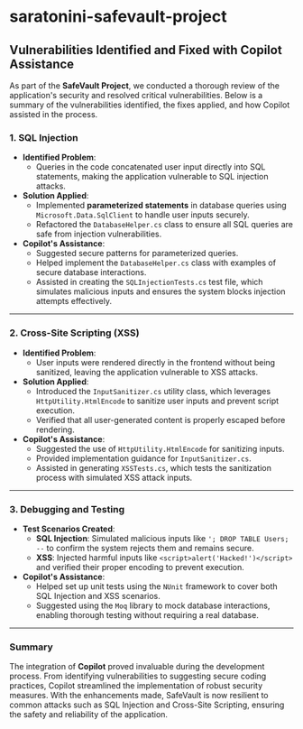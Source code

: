 # saratonini-safevault-project

## Vulnerabilities Identified and Fixed with Copilot Assistance

As part of the **SafeVault Project**, we conducted a thorough review of the application's security and resolved critical vulnerabilities. Below is a summary of the vulnerabilities identified, the fixes applied, and how Copilot assisted in the process.

### **1. SQL Injection**
- **Identified Problem**: 
  - Queries in the code concatenated user input directly into SQL statements, making the application vulnerable to SQL injection attacks.
- **Solution Applied**:
  - Implemented **parameterized statements** in database queries using `Microsoft.Data.SqlClient` to handle user inputs securely.
  - Refactored the `DatabaseHelper.cs` class to ensure all SQL queries are safe from injection vulnerabilities.
- **Copilot's Assistance**:
  - Suggested secure patterns for parameterized queries.
  - Helped implement the `DatabaseHelper.cs` class with examples of secure database interactions.
  - Assisted in creating the `SQLInjectionTests.cs` test file, which simulates malicious inputs and ensures the system blocks injection attempts effectively.

---

### **2. Cross-Site Scripting (XSS)**
- **Identified Problem**:
  - User inputs were rendered directly in the frontend without being sanitized, leaving the application vulnerable to XSS attacks.
- **Solution Applied**:
  - Introduced the `InputSanitizer.cs` utility class, which leverages `HttpUtility.HtmlEncode` to sanitize user inputs and prevent script execution.
  - Verified that all user-generated content is properly escaped before rendering.
- **Copilot's Assistance**:
  - Suggested the use of `HttpUtility.HtmlEncode` for sanitizing inputs.
  - Provided implementation guidance for `InputSanitizer.cs`.
  - Assisted in generating `XSSTests.cs`, which tests the sanitization process with simulated XSS attack inputs.

---

### **3. Debugging and Testing**
- **Test Scenarios Created**:
  - **SQL Injection**: Simulated malicious inputs like `'; DROP TABLE Users; --` to confirm the system rejects them and remains secure.
  - **XSS**: Injected harmful inputs like `<script>alert('Hacked!')</script>` and verified their proper encoding to prevent execution.
- **Copilot's Assistance**:
  - Helped set up unit tests using the `NUnit` framework to cover both SQL Injection and XSS scenarios.
  - Suggested using the `Moq` library to mock database interactions, enabling thorough testing without requiring a real database.

---

### **Summary**
The integration of **Copilot** proved invaluable during the development process. From identifying vulnerabilities to suggesting secure coding practices, Copilot streamlined the implementation of robust security measures. With the enhancements made, SafeVault is now resilient to common attacks such as SQL Injection and Cross-Site Scripting, ensuring the safety and reliability of the application.

